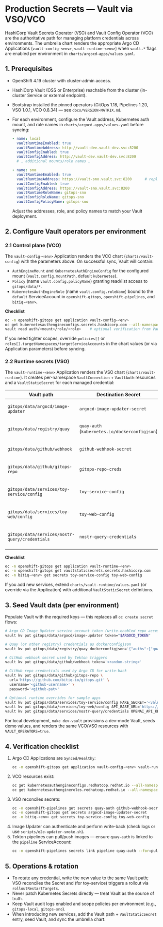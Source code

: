 # Production Secrets — Vault via VSO/VCO

HashiCorp Vault Secrets Operator (VSO) and Vault Config Operator (VCO) are the authoritative path for managing platform credentials across environments. The umbrella chart renders the appropriate Argo CD Applications (`vault-config-<env>`, `vault-runtime-<env>`) when `vault.*` flags are enabled per environment in `charts/argocd-apps/values.yaml`.

## 1. Prerequisites

- OpenShift 4.19 cluster with cluster-admin access.
- HashiCorp Vault (OSS or Enterprise) reachable from the cluster (in-cluster Service or external endpoint).
- Bootstrap installed the pinned operators (GitOps 1.18, Pipelines 1.20, VSO 1.0.1, VCO 0.8.34) — see `docs/VERSION-MATRIX.md`.
- For each environment, configure the Vault address, Kubernetes auth mount, and role names in `charts/argocd-apps/values.yaml` before syncing:

  ```yaml
  - name: local
    vaultRuntimeEnabled: true
    vaultRuntimeAddress: http://vault-dev.vault-dev.svc:8200
    vaultConfigEnabled: true
    vaultConfigAddress: http://vault-dev.vault-dev.svc:8200
    # … additional mounts/role names …

  - name: sno
    vaultRuntimeEnabled: true
    vaultRuntimeAddress: https://vault-sno.vault.svc:8200      # replace with your Vault endpoint
    vaultConfigEnabled: true
    vaultConfigAddress: https://vault-sno.vault.svc:8200
    vaultRuntimeRoleName: gitops-sno
    vaultConfigRoleName: gitops-sno
    vaultConfigPolicyName: gitops-sno
  ```

  Adjust the addresses, role, and policy names to match your Vault deployment.

## 2. Configure Vault operators per environment

### 2.1 Control plane (VCO)

The `vault-config-<env>` Application renders the VCO chart (`charts/vault-config`) with the parameters above. On successful sync, Vault will contain:

- `AuthEngineMount` and `KubernetesAuthEngineConfig` for the configured mount (`vault.config.mountPath`, default `kubernetes`).
- `Policy` (name `vault.config.policyName`) granting read/list access to `gitops/data/*`.
- `KubernetesAuthEngineRole` (name `vault.config.roleName`) bound to the `default` ServiceAccount in `openshift-gitops`, `openshift-pipelines`, and `bitiq-<env>`.

**Checklist**

```bash
oc -n openshift-gitops get application vault-config-<env>
oc get kubernetesauthengineconfigs.secrets.hashicorp.com --all-namespaces
vault read auth/<mount>/role/<role>    # optional verification from Vault CLI
```

If you need tighter scopes, override `policies[]` or `roles[].targetNamespaces/targetServiceAccounts` in the chart values (or via Application parameters) before syncing.

### 2.2 Runtime secrets (VSO)

The `vault-runtime-<env>` Application renders the VSO chart (`charts/vault-runtime`). It creates per-namespace `VaultConnection` + `VaultAuth` resources and a `VaultStaticSecret` for each managed credential:

| Vault path | Destination Secret | Namespace | Notes |
| --- | --- | --- | --- |
| `gitops/data/argocd/image-updater` | `argocd-image-updater-secret` | `openshift-gitops` | Used by Argo CD Image Updater (API token). |
| `gitops/data/registry/quay` | `quay-auth` (`kubernetes.io/dockerconfigjson`) | `openshift-pipelines` | Mounted by Tekton pipeline SA and Image Updater. |
| `gitops/data/github/webhook` | `github-webhook-secret` | `openshift-pipelines` | Consumed by Tekton EventListener (GitHub interceptor). |
| `gitops/data/github/gitops-repo` | `gitops-repo-creds` | `openshift-gitops` | GitHub PAT for Argo CD repo write-back (Image Updater). |
| `gitops/data/services/toy-service/config` | `toy-service-config` | `bitiq-<env>` | Includes `rolloutRestartTargets` so pods restart on Secret changes. |
| `gitops/data/services/toy-web/config` | `toy-web-config` | `bitiq-<env>` | Example runtime config for the frontend. |
| `gitops/data/services/nostr-query/credentials` | `nostr-query-credentials` | `bitiq-<env>` | Provides the `OPENAI_API_KEY` consumed by the nostr-query workload. |

**Checklist**

```bash
oc -n openshift-gitops get application vault-runtime-<env>
oc -n openshift-gitops get vaultstaticsecrets.secrets.hashicorp.com
oc -n bitiq-<env> get secrets toy-service-config toy-web-config
```

If you add new services, extend `charts/vault-runtime/values.yaml` (or override via the Application) with additional `VaultStaticSecret` definitions.

## 3. Seed Vault data (per environment)

Populate Vault with the required keys — this replaces all `oc create secret` flows:

```bash
# Argo CD Image Updater service account token (write-enabled repo access required)
vault kv put gitops/data/argocd/image-updater token="$ARGOCD_TOKEN"

# Quay (or other registry) credentials as dockerconfigjson
vault kv put gitops/data/registry/quay dockerconfigjson='{"auths":{"quay.io":{"auth":"<base64 user:token>"}}}'

# GitHub webhook secret used by Tekton triggers
vault kv put gitops/data/github/webhook token='<random-string>'

# GitHub repo credentials used by Argo CD for write-back
vault kv put gitops/data/github/gitops-repo \
  url='https://github.com/bitiq-io/gitops.git' \
  username='<github-username>' \
  password='<github-pat>'

# Optional runtime overrides for sample apps
vault kv put gitops/data/services/toy-service/config FAKE_SECRET='<value>'
vault kv put gitops/data/services/toy-web/config API_BASE_URL='https://svc-api.apps.<cluster-domain>'
vault kv put gitops/data/services/nostr-query/credentials OPENAI_API_KEY='<openai-pat>'
```

For local development, `make dev-vault` provisions a dev-mode Vault, seeds demo values, and renders the same VCO/VSO resources with `VAULT_OPERATORS=true`.

## 4. Verification checklist

1. Argo CD Applications are `Synced/Healthy`:
   ```bash
   oc -n openshift-gitops get application vault-config-<env> vault-runtime-<env>
   ```
2. VCO resources exist:
   ```bash
   oc get kubernetesauthengineconfigs.redhatcop.redhat.io --all-namespaces
   oc get kubernetesauthengineroles.redhatcop.redhat.io --all-namespaces
   ```
3. VSO reconciles secrets:
   ```bash
   oc -n openshift-pipelines get secrets quay-auth github-webhook-secret
   oc -n openshift-gitops get secrets argocd-image-updater-secret
   oc -n bitiq-<env> get secrets toy-service-config toy-web-config
   ```
4. Image Updater can authenticate and perform write-back (check logs or use `scripts/e2e-updater-smoke.sh`).
5. Tekton pipelines can pull/push images — ensure `quay-auth` is linked to the `pipeline` ServiceAccount:
   ```bash
   oc -n openshift-pipelines secrets link pipeline quay-auth --for=pull,mount
   ```

## 5. Operations & rotation

- To rotate any credential, write the new value to the same Vault path; VSO reconciles the Secret and (for toy-service) triggers a rollout via `rolloutRestartTargets`.
- Never patch Kubernetes Secrets directly — treat Vault as the source of truth.
- Keep Vault audit logs enabled and scope policies per environment (e.g., `gitops-local`, `gitops-sno`).
- When introducing new services, add the Vault path + `VaultStaticSecret` entry, seed Vault, and sync the umbrella chart.

<!-- ESO legacy flow removed in T17; repository no longer supports ESO. -->
